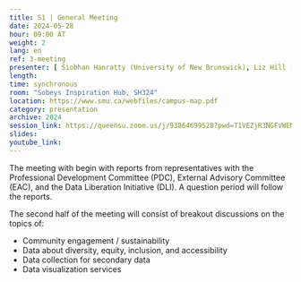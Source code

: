 ```yaml
---
title: S1 | General Meeting
date: 2024-05-28
hour: 09:00 AT
weight: 2
lang: en
ref: 3-meeting
presenter: [ Siobhan Hanratty (University of New Brunswick), Liz Hill (University of Western Ontario), Shelley Jeglic (Statistics Canada), Joanna Jacob (Statistics Canada)]
length:
time: synchronous
room: "Sobeys Inspiration Hub, SH324"
location: https://www.smu.ca/webfiles/campus-map.pdf
category: presentation
archive: 2024
session_link: https://queensu.zoom.us/j/93864699528?pwd=T1VEZjR3NGFVWEM1MncrVFp1NWtDUT09
slides:
youtube_link:
---
```


The meeting with begin with reports from representatives with the Professional Development Committee (PDC), External Advisory Committee (EAC), and the Data Liberation Initiative (DLI). A question period will follow the reports.

The second half of the meeting will consist of breakout discussions on the topics of:
 - Community engagement / sustainability
 - Data about diversity, equity, inclusion, and accessibility
 - Data collection for secondary data
 - Data visualization services
